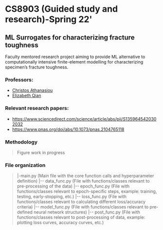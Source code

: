 # CS8903 (Guided study and research)-Spring 22'

## ML Surrogates for characterizing fracture toughness

Faculty mentored research project aiming to provide ML alternative to computationally intensive finite-element modelling for characterizing specimen’s fracture toughness.

### Professors:

- [Christos Athanasiou](https://www.ceathanasiou.com/)
- [Elizabeth Qian](https://www.elizabethqian.com/)

### Relevant research papers:

- https://www.sciencedirect.com/science/article/abs/pii/S1359645420302032
- https://www.pnas.org/doi/abs/10.1073/pnas.2104765118

### Methodology

> Figure work in progress

### File organization
>|-main.py (Main file with the core function calls and hyperparameter definition)
>|-- data_func.py (File with functions/classes relevant to pre-processing of the data)
>|-- epoch_func.py (File with functions/classes relevant to epoch-specific steps, example: training, testing, early-stopping, etc.)
>|-- loss_func.py (File with functions/classes relevant to calculating different loss/accuracy criteria)
>|-- model_func.py (File with functions/classes relevant to pre-defined neural network structures)
>|-- post_func.py (File with functions/classes relevant to post-processing of data, example: plotting loss curves, accuracy curves, etc.)
